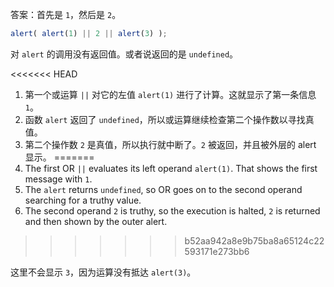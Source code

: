 答案：首先是 `1`，然后是 `2`。

```js run
alert( alert(1) || 2 || alert(3) );
```

对 `alert` 的调用没有返回值。或者说返回的是 `undefined`。

<<<<<<< HEAD
1. 第一个或运算 `||` 对它的左值 `alert(1)` 进行了计算。这就显示了第一条信息 `1`。
2. 函数 `alert` 返回了 `undefined`，所以或运算继续检查第二个操作数以寻找真值。
3. 第二个操作数 `2` 是真值，所以执行就中断了。`2` 被返回，并且被外层的 alert 显示。
=======
1. The first OR `||` evaluates its left operand `alert(1)`. That shows the first message with `1`.
2. The `alert` returns `undefined`, so OR goes on to the second operand searching for a truthy value.
3. The second operand `2` is truthy, so the execution is halted, `2` is returned and then shown by the outer alert.
>>>>>>> b52aa942a8e9b75ba8a65124c22593171e273bb6

这里不会显示 `3`，因为运算没有抵达 `alert(3)`。
